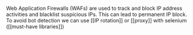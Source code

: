 Web Application Firewalls (WAFs) are used to track and block IP address activities and blacklist suspicious IPs. This can lead to permanent IP block.
To avoid bot detection we can use [[IP rotation]] or [[proxy]] with selenium ([[must-have libraries]])